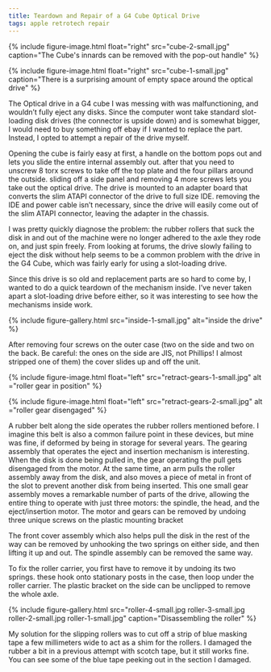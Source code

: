 ```yaml
---
title: Teardown and Repair of a G4 Cube Optical Drive
tags: apple retrotech repair
---
```

{% include figure-image.html
  float="right"
  src="cube-2-small.jpg"
  caption="The Cube's innards can be removed with the pop-out handle" %}

{% include figure-image.html
  float="right"
  src="cube-1-small.jpg"
  caption="There is a surprising amount of empty space around the optical drive" %}

The Optical drive in a G4 cube I was messing with was malfunctioning, and wouldn’t fully eject any disks. Since the computer wont take standard slot-loading disk drives (the connector is upside down) and is somewhat bigger, I would need to buy something off ebay if I wanted to replace the part. Instead, I opted to attempt a repair of the drive myself.

Opening the cube is fairly easy at first, a handle on the bottom pops out and lets you slide the entire internal assembly out. after that you need to unscrew 8 torx screws to take off the top plate and the four pillars around the outside. sliding off a side panel and removing 4 more screws lets you take out the optical drive. The drive is mounted to an adapter board that converts the slim ATAPI connector of the drive to full size IDE. removing the IDE and power cable isn’t necessary, since the drive will easily come out of the slim ATAPI connector, leaving the adapter in the chassis.

I was pretty quickly diagnose the problem: the rubber rollers that suck the disk in and out of the machine were no longer adhered to the axle they rode on, and just spin freely. From looking at forums, the drive slowly failing to eject the disk without help seems to be a common problem with the drive in the G4 Cube, which was fairly early for using a slot-loading drive.

Since this drive is so old and replacement parts are so hard to come by, I wanted to do a quick teardown of the mechanism inside. I’ve never taken apart a slot-loading drive before either, so it was interesting to see how the mechanisms inside work.


{% include figure-gallery.html
  src="inside-1-small.jpg"
  alt="inside the drive" %}


After removing four screws on the outer case (two on the side and two on the back. Be careful: the ones on the side are JIS, not Phillips! I almost stripped one of them) the cover slides up and off the unit.

{% include figure-image.html
    float="left"
    src="retract-gears-1-small.jpg"
    alt ="roller gear in position" %}

{% include figure-image.html
    float="left"
    src="retract-gears-2-small.jpg"
    alt ="roller gear disengaged" %}


A rubber belt along the side operates the rubber rollers mentioned before. I imagine this belt is also a common failure point in these devices, but mine was fine, if deformed by being in storage for several years. The gearing assembly that operates the eject and insertion mechanism is interesting. When the disk is done being pulled in, the gear operating the pull gets disengaged from the motor. At the same time, an arm pulls the roller assembly away from the disk, and also moves a piece of metal in front of the slot to prevent another disk from being inserted. This one small gear assembly moves a remarkable number of parts of the drive, allowing the entire thing to operate with just three motors: the spindle, the head, and the eject/insertion motor.  The motor and gears can be removed by undoing three unique screws on the plastic mounting bracket

The front cover assembly which also helps pull the disk in the rest of the way can be removed by unhooking the two springs on either side, and then lifting it up and out. The spindle assembly can be removed the same way.

To fix the roller carrier, you first have to remove it by undoing its two springs. these hook onto stationary posts in the case, then loop under the roller carrier. The plastic bracket on the side can be unclipped to remove the whole axle.

{% include figure-gallery.html
  src="roller-4-small.jpg roller-3-small.jpg roller-2-small.jpg roller-1-small.jpg"
  caption="Disassembling the roller" %}

My solution for the slipping rollers was to cut off a strip of blue masking tape a few millimeters wide to act as a shim for the rollers. I damaged the rubber a bit in a previous attempt with scotch tape, but it still works fine. You can see some of the blue tape peeking out in the section I damaged.
